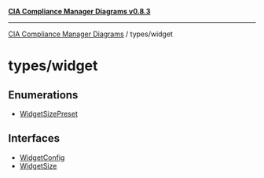 [**CIA Compliance Manager Diagrams v0.8.3**](../../README.md)

***

[CIA Compliance Manager Diagrams](../../modules.md) / types/widget

# types/widget

## Enumerations

- [WidgetSizePreset](enumerations/WidgetSizePreset.md)

## Interfaces

- [WidgetConfig](interfaces/WidgetConfig.md)
- [WidgetSize](interfaces/WidgetSize.md)
